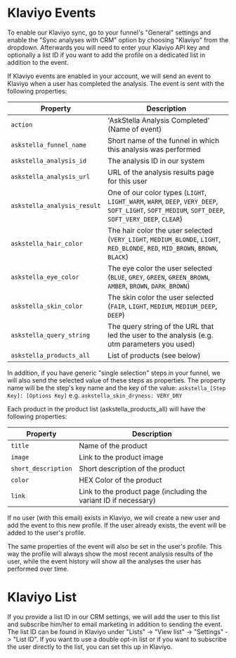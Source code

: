 # Klaviyo Events

To enable our Klaviyo sync, go to your funnel's "General" settings and enable the "Sync analyses with CRM" option by choosing "Klaviyo" from the dropdown. Afterwards you will need to enter your Klaviyo API key and optionally a list ID if you want to add the profile on a dedicated list in addition to the event.

If Klaviyo events are enabled in your account, we will send an event to Klaviyo when a user has completed the analysis. The event is sent with the following properties:

| Property                    | Description                                                                                                                                      |
| --------------------------- | ------------------------------------------------------------------------------------------------------------------------------------------------ |
| `action`                    | 'AskStella Analysis Completed' (Name of event)                                                                                                   |
| `askstella_funnel_name`     | Short name of the funnel in which this analysis was performed                                                                                    |
| `askstella_analysis_id`     | The analysis ID in our system                                                                                                                    |
| `askstella_analysis_url`    | URL of the analysis results page for this user                                                                                                   |
| `askstella_analysis_result` | One of our color types (`LIGHT`, `LIGHT_WARM`, `WARM`, `DEEP`, `VERY_DEEP`, `SOFT_LIGHT`, `SOFT_MEDIUM`, `SOFT_DEEP`, `SOFT_VERY_DEEP`, `CLEAR`) |
| `askstella_hair_color`      | The hair color the user selected (`VERY_LIGHT`, `MEDIUM_BLONDE`, `LIGHT`, `RED_BLONDE`, `RED`, `MID_BROWN`, `BROWN`, `BLACK`)                    |
| `askstella_eye_color`       | The eye color the user selected (`BLUE`, `GREY`, `GREEN`, `GREEN_BROWN`, `AMBER`, `BROWN`, `DARK_BROWN`)                                         |
| `askstella_skin_color`      | The skin color the user selected (`FAIR`, `LIGHT`, `MEDIUM`, `MEDIUM_DEEP`, `DEEP`)                                                              |
| `askstella_query_string`    | The query string of the URL that led the user to the analysis (e.g. utm parameters you used)                                                     |
| `askstella_products_all`    | List of products (see below)                                                                                                                     |

In addition, if you have generic "single selection" steps in your funnel, we will also send the selected value of these steps as properties. The property name will be the step's key name and the key of the value:
`askstella_[Step Key]: [Options Key]`
e.g. `askstella_skin_dryness: VERY_DRY`

Each product in the product list (askstella_products_all) will have the following properties:

| Property            | Description                                                      |
| ------------------- | ---------------------------------------------------------------- |
| `title`             | Name of the product                                              |
| `image`             | Link to the product image                                        |
| `short_description` | Short description of the product                                 |
| `color`             | HEX Color of the product                                         |
| `link`              | Link to the product page (including the variant ID if necessary) |

If no user (with this email) exists in Klaviyo, we will create a new user and add the event to this new profile. If the user already exists, the event will be added to the user's profile.

The same properties of the event will also be set in the user's profile. This way the profile will always show the most recent analysis results of the user, while the event history will show all the analyses the user has performed over time.

# Klaviyo List

If you provide a list ID in our CRM settings, we will add the user to this list and subscribe him/her to email marketing in addition to sending the event. The list ID can be found in Klaviyo under "Lists" -> "View list" -> "Settings" -> "List ID". If you want to use a double opt-in list or if you want to subscribe the user directly to the list, you can set this up in Klaviyo.
